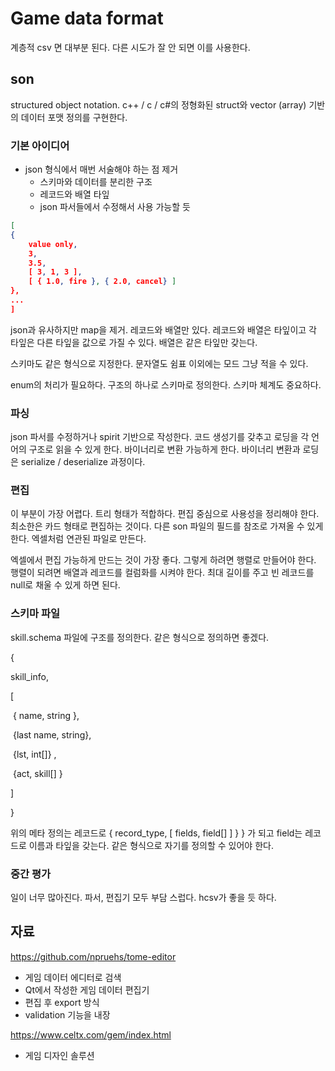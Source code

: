 # Game data format

계층적 csv 면 대부분 된다. 다른 시도가 잘 안 되면 이를 사용한다. 



## son 

structured object notation. c++ / c / c#의 정형화된 struct와 vector (array) 기반의 데이터 포맷 정의를 구현한다. 

 ### 기본 아이디어

- json 형식에서 매번 서술해야 하는 점 제거 
  - 스키마와 데이터를 분리한 구조 
  - 레코드와 배열 타잎
  - json 파서들에서 수정해서 사용 가능할 듯  

```json
[
{
    value only, 
    3, 
    3.5, 
    [ 3, 1, 3 ], 
    [ { 1.0, fire }, { 2.0, cancel} ]
}, 
...
]
```

json과 유사하지만 map을 제거. 레코드와 배열만 있다. 레코드와 배열은 타잎이고 각 타잎은 다른 타잎을 값으로 가질 수 있다. 배열은 같은 타잎만 갖는다. 

스키마도 같은 형식으로 지정한다. 문자열도 쉼표 이외에는 모드 그냥 적을 수 있다. 

enum의 처리가 필요하다. 구조의 하나로 스키마로 정의한다. 스키마 체계도 중요하다. 

### 파싱 

json 파서를 수정하거나 spirit 기반으로 작성한다. 코드 생성기를 갖추고 로딩을 각 언어의 구조로 읽을 수 있게 한다. 바이너리로 변환 가능하게 한다. 바이너리 변환과 로딩은 serialize / deserialize 과정이다. 

### 편집

이 부분이 가장 어렵다. 트리 형태가 적합하다. 편집 중심으로 사용성을 정리해야 한다. 최소한은 카드 형태로 편집하는 것이다. 다른 son 파일의 필드를 참조로 가져올 수 있게 한다. 엑셀처럼 연관된 파일로 만든다. 

엑셀에서 편집 가능하게 만드는 것이 가장 좋다. 그렇게 하려면 행렬로 만들어야 한다. 행렬이 되려면 배열과 레코드를 컬럼화를 시켜야 한다. 최대 길이를 주고 빈 레코드를 null로 채울 수 있게 하면 된다. 

### 스키마 파일 

skill.schema 파일에 구조를 정의한다. 같은 형식으로 정의하면 좋겠다. 

{

   skill_info, 

   [ 

​     { name, string }, 

​     {last name, string}, 

​     {lst, int[]} , 

​     {act, skill[] }  

   ]

}

위의 메타 정의는 레코드로 { record_type, [ fields, field[] ] } } 가 되고 field는 레코드로 이름과 타잎을 갖는다. 같은 형식으로 자기를 정의할 수 있어야 한다. 

### 중간 평가 

일이 너무 많아진다. 파서, 편집기 모두 부담 스럽다. hcsv가 좋을 듯 하다. 



###

## 자료

https://github.com/npruehs/tome-editor

- 게임 데이터 에디터로 검색 
- Qt에서 작성한 게임 데이터 편집기 
- 편집 후 export 방식 
- validation 기능을 내장 

https://www.celtx.com/gem/index.html

- 게임 디자인 솔루션 

















